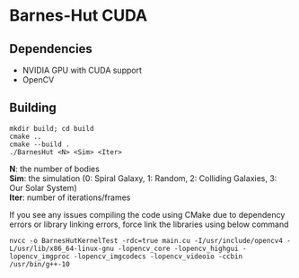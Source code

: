 # Barnes-Hut CUDA

## Dependencies

* NVIDIA GPU with CUDA support
* OpenCV
  
## Building

```shell
mkdir build; cd build
cmake ..
cmake --build .
./BarnesHut <N> <Sim> <Iter>
```
**N**: the number of bodies  
**Sim**: the simulation (0: Spiral Galaxy, 1: Random, 2: Colliding Galaxies, 3: Our Solar System)  
**Iter**: number of iterations/frames


If you see any issues compiling the code using CMake due to dependency errors or library linking errors, force link the libraries using below command 

```shell
nvcc -o BarnesHutKernelTest -rdc=true main.cu -I/usr/include/opencv4 -L/usr/lib/x86_64-linux-gnu -lopencv_core -lopencv_highgui -lopencv_imgproc -lopencv_imgcodecs -lopencv_videoio -ccbin /usr/bin/g++-10

```